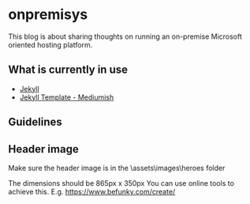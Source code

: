 # onpremisys

This blog is about sharing thoughts on running an on-premise Microsoft oriented hosting platform.

## What is currently in use

* [Jekyll](https://jekyllrb.com/)
* [Jekyll Template - Mediumish](https://github.com/wowthemesnet/mediumish-theme-jekyll/)

## Guidelines

## Header image
Make sure the header image is in the \assets\images\heroes folder

The dimensions should be 865px x 350px
You can use online tools to achieve this.
E.g. https://www.befunky.com/create/